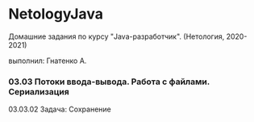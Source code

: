 # NetologyJava

Домашние задания по курсу "Java-разработчик". (Нетология, 2020-2021)

выполнил: Гнатенко А.

 ### 03.03 Потоки ввода-вывода. Работа с файлами. Сериализация
 03.03.02 Задача: Сохранение